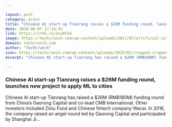 ```yaml
---

layout: post
category: press
title: "Chinese AI start-up Tianrang raises a $26M funding round, launches new project to apply ML to cities"
date: 2018-08-07 17:24:43
link: https://vrhk.co/2vxbFx5
image: https://techcrunch.com/wp-content/uploads/2017/07/artificial-intelligence-image.jpg?w=743
domain: techcrunch.com
author: "TechCrunch"
icon: https://techcrunch.com/wp-content/uploads/2015/02/cropped-cropped-favicon-gradient.png?w=180
excerpt: "Chinese AI start-up Tianrang has raised a $26M (RMB180M) funding round from China’s Gaorong Capital and co-lead CMB International. Other investors included Ziniu Fund and Chinese fintech company Wacai. In 2016, the company raised an angel round led by Gaorong Capital and participated by Shanghai Ji…"

---
```


### Chinese AI start-up Tianrang raises a $26M funding round, launches new project to apply ML to cities

Chinese AI start-up Tianrang has raised a $26M (RMB180M) funding round from China’s Gaorong Capital and co-lead CMB International. Other investors included Ziniu Fund and Chinese fintech company Wacai. In 2016, the company raised an angel round led by Gaorong Capital and participated by Shanghai Ji…